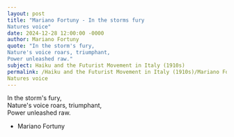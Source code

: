 ```yaml
---
layout: post
title: "Mariano Fortuny - In the storms fury  
Natures voice"
date: 2024-12-28 12:00:00 -0000
author: Mariano Fortuny
quote: "In the storm's fury,  
Nature's voice roars, triumphant,  
Power unleashed raw."
subject: Haiku and the Futurist Movement in Italy (1910s)
permalink: /Haiku and the Futurist Movement in Italy (1910s)/Mariano Fortuny/Mariano Fortuny - In the storms fury  
Natures voice
---
```


In the storm's fury,  
Nature's voice roars, triumphant,  
Power unleashed raw.

- Mariano Fortuny
